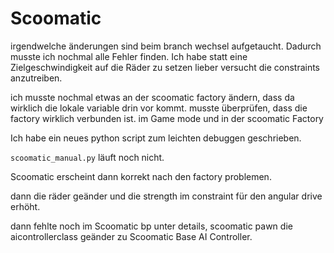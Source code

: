 # Scoomatic

irgendwelche änderungen sind beim branch wechsel aufgetaucht. Dadurch musste ich nochmal alle Fehler finden.
Ich habe statt eine Zielgeschwindigkeit auf die Räder zu setzen lieber versucht die constraints anzutreiben.

ich musste nochmal etwas an der scoomatic factory ändern, dass da wirklich die lokale variable drin vor kommt.
musste überprüfen, dass die factory wirklich verbunden ist.
im Game mode und in der scoomatic Factory

Ich habe ein neues python script zum leichten debuggen geschrieben.

`scoomatic_manual.py` läuft noch nicht.

Scoomatic erscheint dann korrekt nach den factory problemen.

dann die räder geänder und die strength im constraint für den angular drive erhöht.

dann fehlte noch im Scoomatic bp unter details, scoomatic pawn die aicontrollerclass geänder zu Scoomatic Base AI Controller.